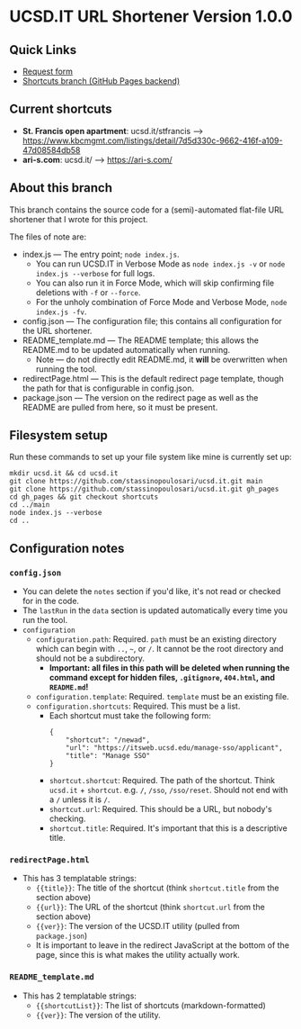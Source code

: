 # UCSD.IT URL Shortener Version 1.0.0

## Quick Links

* [Request form](https://docs.google.com/forms/d/e/1FAIpQLSf-C59wLslm_sH1QUTWoM7siMHHEzJ_Vha3bZ_Hx4LnsJI9ug/viewform)
* [Shortcuts branch (GitHub Pages backend)](https://github.com/stassinopoulosari/ucsd.it/tree/shortcuts)

## Current shortcuts

+ **St. Francis open apartment**: ucsd.it/stfrancis --> https://www.kbcmgmt.com/listings/detail/7d5d330c-9662-416f-a109-47d08584db58
+ **ari-s.com**: ucsd.it/ --> https://ari-s.com/

## About this branch

This branch contains the source code for a (semi)-automated flat-file URL shortener that I wrote for this project.

The files of note are:

* index.js — The entry point; `node index.js`.
  * You can run UCSD.IT in Verbose Mode as `node index.js -v` or `node index.js --verbose` for full logs.
  * You can also run it in Force Mode, which will skip confirming file deletions with `-f` or `--force`.
  * For the unholy combination of Force Mode and Verbose Mode, `node index.js -fv`.
* config.json — The configuration file; this contains all configuration for the URL shortener.
* README_template.md — The README template; this allows the README.md to be updated automatically when running.
  * Note — do not directly edit README.md, it **will** be overwritten when running the tool.
* redirectPage.html — This is the default redirect page template, though the path for that is configurable in config.json.
* package.json — The version on the redirect page as well as the README are pulled from here, so it must be present.

## Filesystem setup

Run these commands to set up your file system like mine is currently set up:

```
mkdir ucsd.it && cd ucsd.it
git clone https://github.com/stassinopoulosari/ucsd.it.git main
git clone https://github.com/stassinopoulosari/ucsd.it.git gh_pages
cd gh_pages && git checkout shortcuts
cd ../main
node index.js --verbose
cd ..
```

## Configuration notes

### `config.json`

- You can delete the `notes` section if you'd like, it's not read or checked for in the code.
- The `lastRun` in the `data` section is updated automatically every time you run the tool.
- `configuration`
  - `configuration.path`: Required. `path` must be an existing directory which can begin with `..`, `~`, or `/`. It cannot be the root directory and should not be a subdirectory.
    - **Important: all files in this path will be deleted when running the command except for hidden files, `.gitignore`, `404.html`, and `README.md`!**
  - `configuration.template`: Required. `template` must be an existing file.
  - `configuration.shortcuts`: Required. This must be a list.
    - Each shortcut must take the following form:
      ```
      {
          "shortcut": "/newad",
          "url": "https://itsweb.ucsd.edu/manage-sso/applicant",
          "title": "Manage SSO"
      }
      ```
    - `shortcut.shortcut`: Required. The path of the shortcut. Think `ucsd.it` + `shortcut`. e.g. `/`, `/sso`, `/sso/reset`. Should not end with a `/` unless it is `/`.
    - `shortcut.url`: Required. This should be a URL, but nobody's checking.
    - `shortcut.title`: Required. It's important that this is a descriptive title.

### `redirectPage.html`

- This has 3 templatable strings:
  - `{{title}}`: The title of the shortcut (think `shortcut.title` from the section above)
  - `{{url}}`: The URL of the shortcut (think `shortcut.url` from the section above)
  - `{{​ver}}`: The version of the UCSD.IT utility (pulled from `package.json`)
  - It is important to leave in the redirect JavaScript at the bottom of the page, since this is what makes the utility actually work.

### `README_template.md`

- This has 2 templatable strings:
  - `{{​shortcutList}}`: The list of shortcuts (markdown-formatted)
  - `{{​ver}}`: The version of the utility.
